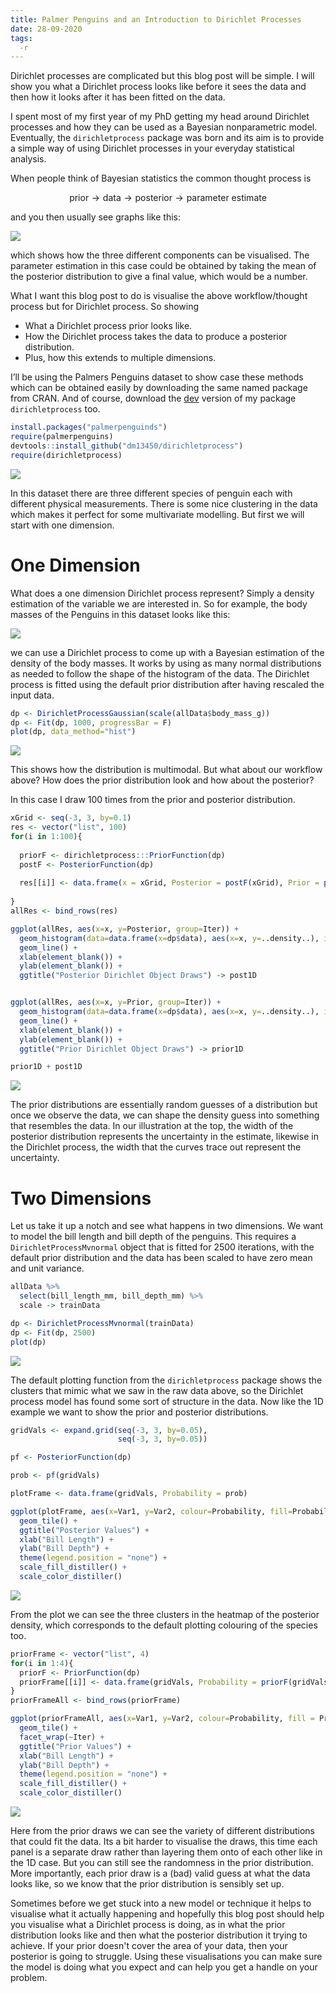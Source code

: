 ```yaml
---
title: Palmer Penguins and an Introduction to Dirichlet Processes
date: 28-09-2020
tags:
  -r
---
```



Dirichlet processes are complicated but this blog post will be simple. I
will show you what a Dirichlet process looks like before it sees the data
and then how it looks after it has been fitted on the data.

I spent most of my first year of my PhD getting my head around Dirichlet
processes and how they can be used as a Bayesian nonparametric
model. Eventually, the `dirichletprocess` package was born and its aim is to
provide a simple way of using Dirichlet processes in your everyday
statistical analysis.

When people think of Bayesian statistics the common thought process
is

$$\text{prior} \rightarrow \text{data} \rightarrow \text{posterior} \rightarrow \text{parameter estimate}$$

and you then usually see graphs like this:

![](/assets/PriorToPosterior_files/unnamed-chunk-2-1.png)<!-- -->

which shows how the three different components can be visualised. The
parameter estimation in this case could be obtained by taking the mean
of the posterior distribution to give a final value, which would be a
number. 

What I want this blog post to do is visualise the above workflow/thought
process but for Dirichlet process. So showing

  - What a Dirichlet process prior looks like.
  - How the Dirichlet process takes the data to produce a posterior
    distribution. 
  - Plus, how this extends to multiple dimensions.

I’ll be using the Palmers Penguins dataset to show case these methods
which can be obtained easily by downloading the same named package
from CRAN. And of course, download the [dev](https://github.com/dm13450/dirichletprocess) version of my package `dirichletprocess` too. 

``` r
install.packages("palmerpenguinds")
require(palmerpenguins)
devtools::install_github("dm13450/dirichletprocess")
require(dirichletprocess)
```

![](/assets/PriorToPosterior_files/unnamed-chunk-3-1.png)<!-- -->

In this dataset there are three different species of penguin each with
different physical measurements. There is some nice clustering in the
data which makes it perfect for some multivariate modelling. But first
we will start with one dimension. 

# One Dimension

What does a one dimension Dirichlet process represent? Simply a density
estimation of the variable we are interested in. So for example, the
body masses of the Penguins in this dataset looks like this:

![](/assets/PriorToPosterior_files/unnamed-chunk-4-1.png)<!-- -->

we can use a Dirichlet process to come up with a Bayesian estimation of
the density of the body masses. It works by using as many normal distributions as
needed to follow the shape of the histogram of the data. The Dirichlet
process is fitted using the default prior distribution after having
rescaled the input data. 

``` r
dp <- DirichletProcessGaussian(scale(allData$body_mass_g))
dp <- Fit(dp, 1000, progressBar = F)
plot(dp, data_method="hist")
```

![](/assets/PriorToPosterior_files/unnamed-chunk-5-1.png)<!-- -->

This shows how the distribution is multimodal. But what about our
workflow above? How does the prior distribution look and how about the
posterior?

In this case I draw 100 times from the prior and posterior distribution.

``` r
xGrid <- seq(-3, 3, by=0.1)
res <- vector("list", 100)
for(i in 1:100){
  
  priorF <- dirichletprocess:::PriorFunction(dp)
  postF <- PosteriorFunction(dp)
  
  res[[i]] <- data.frame(x = xGrid, Posterior = postF(xGrid), Prior = priorF(xGrid), Iter = i)
  
}
allRes <- bind_rows(res)

ggplot(allRes, aes(x=x, y=Posterior, group=Iter)) + 
  geom_histogram(data=data.frame(x=dp$data), aes(x=x, y=..density..), inherit.aes = F, binwidth = 0.1) + 
  geom_line() + 
  xlab(element_blank()) + 
  ylab(element_blank()) + 
  ggtitle("Posterior Dirichlet Object Draws") -> post1D


ggplot(allRes, aes(x=x, y=Prior, group=Iter)) + 
  geom_histogram(data=data.frame(x=dp$data), aes(x=x, y=..density..), inherit.aes = F, binwidth = 0.1) + 
  geom_line() + 
  xlab(element_blank()) + 
  ylab(element_blank()) + 
  ggtitle("Prior Dirichlet Object Draws") -> prior1D

prior1D + post1D
```

![](/assets/PriorToPosterior_files/unnamed-chunk-7-1.png)<!-- -->

The prior distributions are essentially random guesses of a distribution
but once we observe the data, we can shape the density guess into
something that resembles the data. In our illustration at the top, the
width of the posterior distribution represents the uncertainty in the
estimate, likewise in the Dirichlet process, the width that the curves
trace out represent the uncertainty.

# Two Dimensions

Let us take it up a notch and see what happens in two dimensions. We
want to model the bill length and bill depth of the penguins. This
requires a `DirichletProcessMvnormal` object that is fitted for 2500
iterations, with the default prior distribution and the data has been
scaled to have zero mean and unit variance. 

``` r
allData %>% 
  select(bill_length_mm, bill_depth_mm) %>% 
  scale -> trainData

dp <- DirichletProcessMvnormal(trainData)
dp <- Fit(dp, 2500)
plot(dp)
```

![](/assets/PriorToPosterior_files/unnamed-chunk-8-1.png)<!-- -->

The default plotting function from the `dirichletprocess` package
shows the clusters that mimic what we saw in the raw data above, so
the Dirichlet process model has found some sort of structure in the
data. Now like the 1D example we want to show the prior and posterior
distributions. 

``` r
gridVals <- expand.grid(seq(-3, 3, by=0.05), 
                        seq(-3, 3, by=0.05))

pf <- PosteriorFunction(dp)

prob <- pf(gridVals)

plotFrame <- data.frame(gridVals, Probability = prob)

ggplot(plotFrame, aes(x=Var1, y=Var2, colour=Probability, fill=Probability)) + 
  geom_tile() + 
  ggtitle("Posterior Values") + 
  xlab("Bill Length") + 
  ylab("Bill Depth") + 
  theme(legend.position = "none") + 
  scale_fill_distiller() + 
  scale_color_distiller()
```

![](/assets/PriorToPosterior_files/unnamed-chunk-9-1.png)<!-- -->

From the plot we can see the three clusters in the heatmap of the
posterior density, which corresponds to the default plotting colouring of the
species too. 

``` r
priorFrame <- vector("list", 4)
for(i in 1:4){
  priorF <- PriorFunction(dp)
  priorFrame[[i]] <- data.frame(gridVals, Probability = priorF(gridVals), Iter = i)
}
priorFrameAll <- bind_rows(priorFrame)

ggplot(priorFrameAll, aes(x=Var1, y=Var2, colour=Probability, fill = Probability)) +
  geom_tile() + 
  facet_wrap(~Iter) + 
  ggtitle("Prior Values") + 
  xlab("Bill Length") + 
  ylab("Bill Depth") + 
  theme(legend.position = "none") + 
  scale_fill_distiller() + 
  scale_color_distiller()
```

![](/assets/PriorToPosterior_files/unnamed-chunk-10-1.png)<!-- -->

Here from the prior draws we can see the variety of different
distributions that could fit the data. Its a bit harder to visualise the
draws, this time each panel is a separate draw rather than layering them
onto of each other like in the 1D case. But you can still see the
randomness in the prior distribution. More importantly, each prior
draw is a (bad) valid guess at what the data looks like, so we know
that the prior distribution is sensibly set up. 

Sometimes before we get stuck into a new model or technique it helps to visualise what it
actually happening and hopefully this blog post should help you visualise what a Dirichlet
process is doing, as in what the prior distribution looks like and
then what the posterior distribution it trying to achieve. If your
prior doesn't cover the area of your data, then your posterior is
going to struggle. Using these visualisations you can make sure the
model is doing what you expect and can help you get a handle on your
problem.

